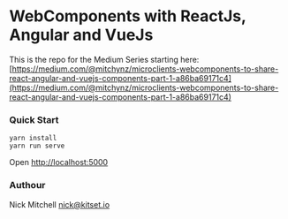 # WebComponents with ReactJs, Angular and VueJs

This is the repo for the Medium Series starting here: 
[https://medium.com/@mitchynz/microclients-webcomponents-to-share-react-angular-and-vuejs-components-part-1-a86ba69171c4](https://medium.com/@mitchynz/microclients-webcomponents-to-share-react-angular-and-vuejs-components-part-1-a86ba69171c4)


### Quick Start
```
yarn install
yarn run serve
```

Open [http://localhost:5000](http://localhost:5000) 

### Authour 
Nick Mitchell nick@kitset.io



